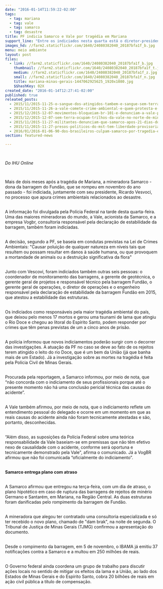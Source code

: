 ```yaml
---
date: "2016-01-14T11:59:22-02:00"
tags:
  - tag: mariana
  - tag: vale
  - tag: samarco
  - tag: desastre
title: PF indicia Samarco e Vale por tragédia em Mariana
support_line: "Entre os indiciados nesta quarta está o diretor-presidente da Samarco, Ricardo Vescovi."
images_hd: //farm2.staticflickr.com/1640/24080382040_20187bfa1f_b.jpg
menu: meio ambiente
layout: post
files:
  - link: //farm2.staticflickr.com/1640/24080382040_20187bfa1f_b.jpg
    thumbnail: //farm2.staticflickr.com/1640/24080382040_20187bfa1f_t.jpg
    medium: //farm2.staticflickr.com/1640/24080382040_20187bfa1f_z.jpg
    small: //farm2.staticflickr.com/1640/24080382040_20187bfa1f_n.jpg
    title: mariana-minas-gerais-1447062925625_1920x1080.jpg
    $$hashKey: 02X
created_date: "2016-01-14T12:27:41-02:00"
published: true
releated_posts:
  - 2015/11/2015-11-25-o-sangue-dos-atingidos-tambem-e-sangue-sem-terra-disse-juventude-em-solidariedade-a-mariana.md
  - 2015/11/2015-11-26-a-vale-comete-crime-ambiental-e-quem-protesta-e-preso.md
  - 2015/12/2015-12-07-movimentos-bloqueiam-br-101-e-denunciam-a-vale-por-crime-ambiental-no-es.md
  - 2015/12/2015-12-07-sem-terra-ocupam-trilhos-da-vale-no-norte-de-minas-gerais.md
  - 2015/11/2015-11-27-militantes-denunciam-que-samarco-apos-21-dias-do-rompimento-ainda-nao-atende-atingidos-de-forma-eficaz.md
  - 2015/11/2015-11-27-presos-politicos-do-mst-tem-liberdade-provisoria-concedida-pela-justica-do-df.md
  - 2016/01/2016-01-06-90-dos-brasileiros-culpam-samarco-por-tragedia-em-mariana.md
section: featured-news

---
```

<p>&nbsp;</p>

<p><em>Do IHU Online</em></p>

<p>&nbsp;</p>

<p>Mais de dois meses ap&oacute;s a trag&eacute;dia de Mariana, a mineradora Samarco - dona da barragem do Fund&atilde;o, que se rompeu em novembro do ano passado - foi indiciada, juntamente com seu presidente, Ricardo Vesvoci, no processo que apura crimes ambientais relacionados ao desastre.</p>

<p><br />
A informa&ccedil;&atilde;o foi divulgada pela Pol&iacute;cia Federal na tarde desta quarta-feira. Uma das maiores mineradoras do mundo, a Vale, acionista da Samarco, e a empresa Vogbr, consultoria respons&aacute;vel pela declara&ccedil;&atilde;o de estabilidade da barragem, tamb&eacute;m foram indiciadas.</p>

<p><br />
A decis&atilde;o, segundo a PF, se baseia em condutas previstas na Lei de Crimes Ambientais: &quot;Causar polui&ccedil;&atilde;o de qualquer natureza em n&iacute;veis tais que resultem ou possam resultar em danos &agrave; sa&uacute;de humana, ou que provoquem a mortandade de animais ou a destrui&ccedil;&atilde;o significativa da flora&quot;</p>

<p><br />
Junto com Vescovi, foram indiciados tamb&eacute;m outras seis pessoas: o coordenador de monitoramento das barragens, a gerente de geot&eacute;cnica, o gerente geral de projetos e respons&aacute;vel t&eacute;cnico pela barragem Fund&atilde;o, o gerente geral de opera&ccedil;&otilde;es, o diretor de opera&ccedil;&otilde;es e o engenheiro respons&aacute;vel pela declara&ccedil;&atilde;o de estabilidade da barragem Fund&atilde;o em 2015, que atestou a estabilidade das estruturas.</p>

<p><br />
Os indiciados como respons&aacute;veis pela maior trag&eacute;dia ambiental do pa&iacute;s, que deixou pelo menos 17 mortos e gerou uma tsunami de lama que atingiu o Rio Doce e chegou ao litoral do Esp&iacute;rito Santo, podem responder por crimes que t&ecirc;m penas previstas de um a cinco anos de pris&atilde;o.</p>

<p><br />
A pol&iacute;cia informou que novos indiciamentos poder&atilde;o surgir com o decorrer das investiga&ccedil;&otilde;es. A atua&ccedil;&atilde;o da PF no caso se deve ao fato de os rejeitos terem atingido o leito do rio Doce, que &eacute; um bem da Uni&atilde;o (j&aacute; que banha mais de um Estado). J&aacute; a investiga&ccedil;&atilde;o sobre as mortes na trag&eacute;dia &eacute; feita pela Pol&iacute;cia Civil de Minas Gerais.</p>

<p><br />
Procurada pela reportagem, a Samarco informou, por meio de nota, que &ldquo;n&atilde;o concorda com o indiciamento de seus profissionais porque at&eacute; o presente momento n&atilde;o h&aacute; uma conclus&atilde;o pericial t&eacute;cnica das causas do acidente&rdquo;.</p>

<p><br />
A Vale tamb&eacute;m afirmou, por meio de nota, que o indiciamento reflete um entendimento pessoal do delegado e ocorre em um momento em que as reais causas do acidente ainda n&atilde;o foram tecnicamente atestadas e s&atilde;o, portanto, desconhecidas.</p>

<p><br />
&ldquo;Al&eacute;m disso, as suposi&ccedil;&otilde;es da Pol&iacute;cia Federal sobre uma te&oacute;rica responsabilidade da Vale baseiam-se em premissas que n&atilde;o t&ecirc;m efetivo nexo de causalidade com o acidente, conforme ser&aacute; oportuna e tecnicamente demonstrado pela Vale&quot;, afirma o comunicado. J&aacute; a VogBR afirmou que n&atilde;o foi comunicada &ldquo;oficialmente do indiciamento&rdquo;.</p>

<p><br />
<strong>Samarco entrega plano com atraso</strong></p>

<p><br />
A Samarco afirmou que entregou na ter&ccedil;a-feira, com um dia de atraso, o plano hipot&eacute;tico em caso de ruptura das barragens de rejeitos de min&eacute;rio Germano e Santar&eacute;m, em Mariana, na Regi&atilde;o Central. As duas estruturas foram danificadas pelo rompimento da barragem de Fund&atilde;o.</p>

<p><br />
A mineradora que alegou ter contratado uma consultoria especializada e s&oacute; ter recebido o novo plano, chamado de &quot;dam brak&quot;, na noite de segunda. O Tribunal de Justi&ccedil;a de Minas Gerais (TJMG) confirmou a apresenta&ccedil;&atilde;o do documento.</p>

<p><br />
Desde o rompimento da barragem, em 5 de novembro, o IBAMA j&aacute; emitiu 37 notifica&ccedil;&otilde;es contra a Samarco e a multou em 250 milh&otilde;es de reais.</p>

<p><br />
O Governo federal ainda coordena um grupo de trabalho para discutir a&ccedil;&otilde;es locais no sentido de mitigar os efeitos da lama e a Uni&atilde;o, ao lado dos Estados de Minas Gerais e do Esp&iacute;rito Santo, cobra 20 bilh&otilde;es de reais em a&ccedil;&atilde;o civil p&uacute;blica a t&iacute;tulo de compensa&ccedil;&atilde;o.</p>

<p>&nbsp;</p>

<p>&nbsp;</p>
